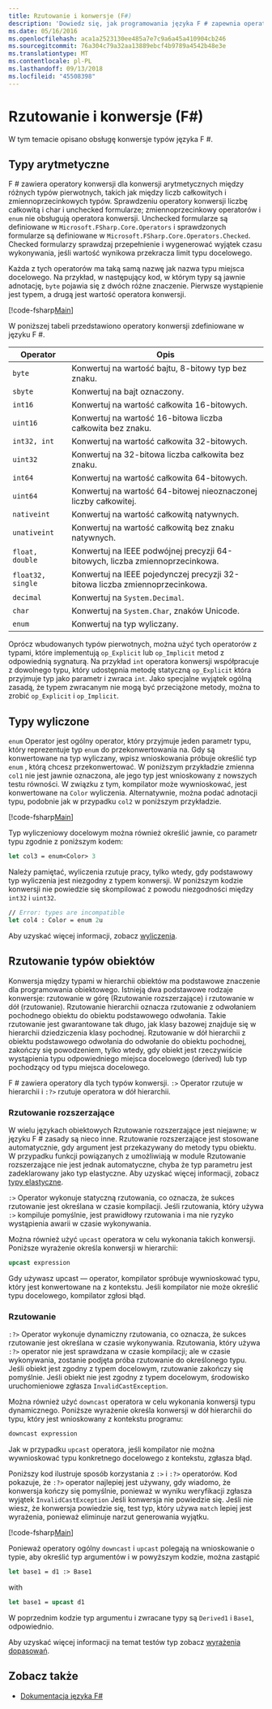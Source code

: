 ```yaml
---
title: Rzutowanie i konwersje (F#)
description: 'Dowiedz się, jak programowania języka F # zapewnia operatory konwersji konwersje arytmetyczne między różnych typów pierwotnych.'
ms.date: 05/16/2016
ms.openlocfilehash: aca1a2523130ee485a7e7c9a6a45a410904cb246
ms.sourcegitcommit: 76a304c79a32aa13889ebcf4b9789a4542b48e3e
ms.translationtype: MT
ms.contentlocale: pl-PL
ms.lasthandoff: 09/13/2018
ms.locfileid: "45508398"
---
```

# <a name="casting-and-conversions-f"></a>Rzutowanie i konwersje (F#)

W tym temacie opisano obsługę konwersje typów języka F #.

## <a name="arithmetic-types"></a>Typy arytmetyczne

F # zawiera operatory konwersji dla konwersji arytmetycznych między różnych typów pierwotnych, takich jak między liczb całkowitych i zmiennoprzecinkowych typów. Sprawdzeniu operatory konwersji liczbę całkowitą i char i unchecked formularze; zmiennoprzecinkowy operatorów i `enum` nie obsługują operatora konwersji. Unchecked formularze są definiowane w `Microsoft.FSharp.Core.Operators` i sprawdzonych formularze są definiowane w `Microsoft.FSharp.Core.Operators.Checked`. Checked formularzy sprawdzaj przepełnienie i wygenerować wyjątek czasu wykonywania, jeśli wartość wynikowa przekracza limit typu docelowego.

Każda z tych operatorów ma taką samą nazwę jak nazwa typu miejsca docelowego. Na przykład, w następujący kod, w którym typy są jawnie adnotację, `byte` pojawia się z dwóch różne znaczenie. Pierwsze wystąpienie jest typem, a drugą jest wartość operatora konwersji.

[!code-fsharp[Main](../../../samples/snippets/fsharp/lang-ref-2/snippet4401.fs)]

W poniższej tabeli przedstawiono operatory konwersji zdefiniowane w języku F #.

|Operator|Opis|
|--------|-----------|
|`byte`|Konwertuj na wartość bajtu, 8-bitowy typ bez znaku.|
|`sbyte`|Konwertuj na bajt oznaczony.|
|`int16`|Konwertuj na wartość całkowita 16-bitowych.|
|`uint16`|Konwertuj na wartość 16-bitowa liczba całkowita bez znaku.|
|`int32, int`|Konwertuj na wartość całkowita 32-bitowych.|
|`uint32`|Konwertuj na 32-bitowa liczba całkowita bez znaku.|
|`int64`|Konwertuj na wartość całkowita 64-bitowych.|
|`uint64`|Konwertuj na wartość 64-bitowej nieoznaczonej liczby całkowitej.|
|`nativeint`|Konwertuj na wartość całkowitą natywnych.|
|`unativeint`|Konwertuj na wartość całkowitą bez znaku natywnych.|
|`float, double`|Konwertuj na IEEE podwójnej precyzji 64-bitowych, liczba zmiennoprzecinkowa.|
|`float32, single`|Konwertuj na IEEE pojedynczej precyzji 32-bitowa liczba zmiennoprzecinkowa.|
|`decimal`|Konwertuj na `System.Decimal`.|
|`char`|Konwertuj na `System.Char`, znaków Unicode.|
|`enum`|Konwertuj na typ wyliczany.|
Oprócz wbudowanych typów pierwotnych, można użyć tych operatorów z typami, które implementują `op_Explicit` lub `op_Implicit` metod z odpowiednią sygnaturą. Na przykład `int` operatora konwersji współpracuje z dowolnego typu, który udostępnia metodę statyczną `op_Explicit` która przyjmuje typ jako parametr i zwraca `int`. Jako specjalne wyjątek ogólną zasadą, że typem zwracanym nie mogą być przeciążone metody, można to zrobić `op_Explicit` i `op_Implicit`.

## <a name="enumerated-types"></a>Typy wyliczone

`enum` Operator jest ogólny operator, który przyjmuje jeden parametr typu, który reprezentuje typ `enum` do przekonwertowania na. Gdy są konwertowane na typ wyliczany, wpisz wnioskowania próbuje określić typ `enum` , którą chcesz przekonwertować. W poniższym przykładzie zmienna `col1` nie jest jawnie oznaczona, ale jego typ jest wnioskowany z nowszych testu równości. W związku z tym, kompilator może wywnioskować, jest konwertowane na `Color` wyliczenia. Alternatywnie, można podać adnotacji typu, podobnie jak w przypadku `col2` w poniższym przykładzie.

[!code-fsharp[Main](../../../samples/snippets/fsharp/lang-ref-2/snippet4402.fs)]

Typ wyliczeniowy docelowym można również określić jawnie, co parametr typu zgodnie z poniższym kodem:

```fsharp
let col3 = enum<Color> 3
```

Należy pamiętać, wyliczenia rzutuje pracy, tylko wtedy, gdy podstawowy typ wyliczenia jest niezgodny z typem konwersji. W poniższym kodzie konwersji nie powiedzie się skompilować z powodu niezgodności między `int32` i `uint32`.

```fsharp
// Error: types are incompatible
let col4 : Color = enum 2u
```

Aby uzyskać więcej informacji, zobacz [wyliczenia](enumerations.md).

## <a name="casting-object-types"></a>Rzutowanie typów obiektów

Konwersja między typami w hierarchii obiektów ma podstawowe znaczenie dla programowania obiektowego. Istnieją dwa podstawowe rodzaje konwersje: rzutowanie w górę (Rzutowanie rozszerzające) i rzutowanie w dół (rzutowanie). Rzutowanie hierarchii oznacza rzutowanie z odwołaniem pochodnego obiektu do obiektu podstawowego odwołania. Takie rzutowanie jest gwarantowane tak długo, jak klasy bazowej znajduje się w hierarchii dziedziczenia klasy pochodnej. Rzutowanie w dół hierarchii z obiektu podstawowego odwołania do odwołanie do obiektu pochodnej, zakończy się powodzeniem, tylko wtedy, gdy obiekt jest rzeczywiście wystąpienia typu odpowiedniego miejsca docelowego (derived) lub typ pochodzący od typu miejsca docelowego.

F # zawiera operatory dla tych typów konwersji. `:>` Operator rzutuje w hierarchii i `:?>` rzutuje operatora w dół hierarchii.

### <a name="upcasting"></a>Rzutowanie rozszerzające

W wielu językach obiektowych Rzutowanie rozszerzające jest niejawne; w języku F # zasady są nieco inne. Rzutowanie rozszerzające jest stosowane automatycznie, gdy argument jest przekazywany do metody typu obiektu. W przypadku funkcji powiązanych z umożliwiają w module Rzutowanie rozszerzające nie jest jednak automatyczne, chyba że typ parametru jest zadeklarowany jako typ elastyczne. Aby uzyskać więcej informacji, zobacz [typy elastyczne](flexible-Types.md).

`:>` Operator wykonuje statyczną rzutowania, co oznacza, że sukces rzutowanie jest określana w czasie kompilacji. Jeśli rzutowania, który używa `:>` kompiluje pomyślnie, jest prawidłowy rzutowania i ma nie ryzyko wystąpienia awarii w czasie wykonywania.

Można również użyć `upcast` operatora w celu wykonania takich konwersji. Poniższe wyrażenie określa konwersji w hierarchii:

```fsharp
upcast expression
```

Gdy używasz upcast — operator, kompilator spróbuje wywnioskować typu, który jest konwertowane na z kontekstu. Jeśli kompilator nie może określić typu docelowego, kompilator zgłosi błąd.

### <a name="downcasting"></a>Rzutowanie

`:?>` Operator wykonuje dynamiczny rzutowania, co oznacza, że sukces rzutowanie jest określana w czasie wykonywania. Rzutowania, który używa `:?>` operator nie jest sprawdzana w czasie kompilacji; ale w czasie wykonywania, zostanie podjęta próba rzutowanie do określonego typu. Jeśli obiekt jest zgodny z typem docelowym, rzutowanie zakończy się pomyślnie. Jeśli obiekt nie jest zgodny z typem docelowym, środowisko uruchomieniowe zgłasza `InvalidCastException`.

Można również użyć `downcast` operatora w celu wykonania konwersji typu dynamicznego. Poniższe wyrażenie określa konwersji w dół hierarchii do typu, który jest wnioskowany z kontekstu programu:

```fsharp
downcast expression
```

Jak w przypadku `upcast` operatora, jeśli kompilator nie można wywnioskować typu konkretnego docelowego z kontekstu, zgłasza błąd.

Poniższy kod ilustruje sposób korzystania z `:>` i `:?>` operatorów. Kod pokazuje, że `:?>` operator najlepiej jest używany, gdy wiadomo, że konwersja kończy się pomyślnie, ponieważ w wyniku weryfikacji zgłasza wyjątek `InvalidCastException` Jeśli konwersja nie powiedzie się. Jeśli nie wiesz, że konwersja powiedzie się, test typ, który używa `match` lepiej jest wyrażenia, ponieważ eliminuje narzut generowania wyjątku.

[!code-fsharp[Main](../../../samples/snippets/fsharp/lang-ref-2/snippet4403.fs)]

Ponieważ operatory ogólny `downcast` i `upcast` polegają na wnioskowanie o typie, aby określić typ argumentów i w powyższym kodzie, można zastąpić

```fsharp
let base1 = d1 :> Base1
```

with

```fsharp
let base1 = upcast d1
```

W poprzednim kodzie typ argumentu i zwracane typy są `Derived1` i `Base1`, odpowiednio.

Aby uzyskać więcej informacji na temat testów typ zobacz [wyrażenia dopasowań](match-Expressions.md).

## <a name="see-also"></a>Zobacz także

- [Dokumentacja języka F#](index.md)
